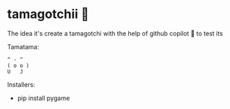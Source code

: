 # tamagotchii 🦝
The idea it's create a tamagotchi with the help of github copilot 🤖 to test its

Tamatama:
```
^ - ^
( o o )
U   J
```

Installers:

- pip install pygame